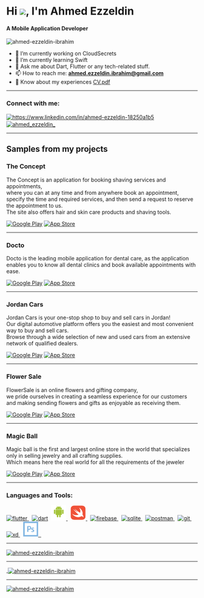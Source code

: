 <h1 align="left">Hi <img src="https://media.giphy.com/media/hvRJCLFzcasrR4ia7z/giphy.gif" width="25px">, I'm Ahmed Ezzeldin</h1>
<h4 align="left">A Mobile Application Developer</h4>

<p align="left"> <img src="https://komarev.com/ghpvc/?username=ahmed-ezzeldin-ibrahim&label=Profile%20views&color=0e75b6&style=flat" alt="ahmed-ezzeldin-ibrahim" /> </p>

- 🔭 I’m currently working on CloudSecrets
- 🌱 I’m currently learning Swift
- 💬 Ask me about Dart, Flutter or any tech-related stuff.
- 📫 How to reach me: **ahmed.ezzeldin.ibrahim@gmail.com**
- 📄 Know about my experiences [CV.pdf](https://drive.google.com/file/d/1qCddJCqgbQZZzUpw_Z6Rva21PCnrxqhqhfgeas/view)
<hr>
<!-- - ⚡ Fun fact:  I don't drink coffee -->

<h3 align="left">Connect with me:</h3>
<p align="left">
<!--========================================================================== Linkedin -->
<a href="https://linkedin.com/in/https://www.linkedin.com/in/ahmed-ezzeldin-18250a1b5" target="blank"><img align="center" src="https://raw.githubusercontent.com/rahuldkjain/github-profile-readme-generator/master/src/images/icons/Social/linked-in-alt.svg" alt="https://www.linkedin.com/in/ahmed-ezzeldin-18250a1b5" height="25" width="25" /></a> &nbsp&nbsp
<!--========================================================================== Twitter -->
<a href="https://twitter.com/ahmed_ezzeldin_" target="blank"><img align="center" src="https://raw.githubusercontent.com/rahuldkjain/github-profile-readme-generator/master/src/images/icons/Social/twitter.svg" alt="ahmed_ezzeldin_" height="25" width="25" /></a>
</p>

<hr>

<!--####################################################################################-->
<!--####################################################################################-->

<h2>Samples from my projects </h2>

### The Concept
The Concept is an application for booking shaving services and appointments, <br/>
where you can at any time and from anywhere book an appointment, <br/>
specify the time and required services, and then send a request to reserve the appointment to us. 
<br/>The site also offers hair and skin care products and shaving tools.
<p>
<a href="https://play.google.com/store/apps/details?id=com.cloudsecrets.theconceptapplication" target="_blank"><img alt="Google Play" src="https://img.shields.io/badge/get_it_on_google_play-73b853?style=for-the-badge&logo=google-play&logoColor=white" /></a>
<a href="https://apps.apple.com/us/app/urbanspoon/id1588731504" target="_blank"><img alt="App Store" src="https://img.shields.io/badge/get_it_on_app_store-black?style=for-the-badge&logo=app-store&logoColor=white" /></a>
<p>

<!--====================================================================================-->
<hr>

### Docto
Docto is the leading mobile application for dental care, as the application enables you to know all dental clinics and book available appointments with ease.
<p>
<a href="https://play.google.com/store/apps/details?id=com.it.doctoapp" target="_blank"><img alt="Google Play" src="https://img.shields.io/badge/get_it_on_google_play-73b853?style=for-the-badge&logo=google-play&logoColor=white" /></a>
<a href="https://apps.apple.com/us/app/urbanspoon/id15887315040" target="_blank"><img alt="App Store" src="https://img.shields.io/badge/get_it_on_app_store-black?style=for-the-badge&logo=app-store&logoColor=white" /></a>
<p>

<!--====================================================================================-->
<hr>

### Jordan Cars
Jordan Cars is your one-stop shop to buy and sell cars in Jordan!  <br/>
Our digital automotive platform offers you the easiest and most convenient way to buy and sell cars. <br/>
Browse through a wide selection of new and used cars from an extensive network of qualified dealers.
<p>
<a href="https://play.google.com/store/apps/details?id=com.jordancars" target="_blank"><img alt="Google Play" src="https://img.shields.io/badge/get_it_on_google_play-73b853?style=for-the-badge&logo=google-play&logoColor=white" /></a>
<a href="https://apps.apple.com/us/app/urbanspoon/id15887315040" target="_blank"><img alt="App Store" src="https://img.shields.io/badge/get_it_on_app_store-black?style=for-the-badge&logo=app-store&logoColor=white" /></a>
<p>

<!--====================================================================================-->
<hr>

### Flower Sale
FlowerSale is an online flowers and gifting company, <br/>
we pride ourselves in creating a seamless experience for our customers and making sending flowers and gifts as enjoyable as receiving them.
<p>
<a href="https://play.google.com/store/apps/details?id=com.hawzen.flowerSale" target="_blank"><img alt="Google Play" src="https://img.shields.io/badge/get_it_on_google_play-73b853?style=for-the-badge&logo=google-play&logoColor=white" /></a>
<a href="https://apps.apple.com/us/app/urbanspoon/id15887315040" target="_blank"><img alt="App Store" src="https://img.shields.io/badge/get_it_on_app_store-black?style=for-the-badge&logo=app-store&logoColor=white" /></a>
<p>

<!--====================================================================================-->
<hr>

### Magic Ball
Magic ball is the first and largest online store in the world that specializes only in selling jewelry and all crafting supplies.<br/>
Which means here the real world for all the requirements of the jeweler
<p>
<a href="https://play.google.com/store/apps/details?id=com.magicball.app" target="_blank"><img alt="Google Play" src="https://img.shields.io/badge/get_it_on_google_play-73b853?style=for-the-badge&logo=google-play&logoColor=white" /></a>
<a href="https://apps.apple.com/us/app/urbanspoon/id15887315040" target="_blank"><img alt="App Store" src="https://img.shields.io/badge/get_it_on_app_store-black?style=for-the-badge&logo=app-store&logoColor=white" /></a>
<p>

<!--####################################################################################-->
<!--####################################################################################-->
<hr>

<h3 align="left">Languages and Tools:</h3>
<p align="left">
<!--========================================================================== Flutter -->
<a href="https://flutter.dev" target="_blank" rel="noreferrer"> <img src="https://www.vectorlogo.zone/logos/flutterio/flutterio-icon.svg" alt="flutter" width="40" height="40"/> </a>&nbsp
<!--========================================================================== Dart -->
<a href="https://dart.dev" target="_blank" rel="noreferrer"> <img src="https://www.vectorlogo.zone/logos/dartlang/dartlang-icon.svg" alt="dart" width="40" height="40"/></a>&nbsp
<!--========================================================================== Android -->
<a href="https://developer.android.com" target="_blank" rel="noreferrer"> <img src="https://raw.githubusercontent.com/devicons/devicon/master/icons/android/android-original-wordmark.svg" alt="android" width="40" height="40"/> </a>&nbsp
<!--========================================================================== Swift -->
<a href="https://developer.apple.com/swift/" target="_blank" rel="noreferrer"> <img src="https://raw.githubusercontent.com/devicons/devicon/master/icons/swift/swift-original.svg" alt="swift" width="40" height="40"/> </a>&nbsp
<!--========================================================================== Firebase -->
<a href="https://firebase.google.com/" target="_blank" rel="noreferrer"> <img src="https://www.vectorlogo.zone/logos/firebase/firebase-icon.svg" alt="firebase" width="40" height="40"/> </a> &nbsp
<!--========================================================================== SQLite -->
<a href="https://www.sqlite.org/" target="_blank" rel="noreferrer"> 
<img src="https://www.vectorlogo.zone/logos/sqlite/sqlite-icon.svg" alt="sqlite" width="40" height="40"/> </a> &nbsp
<!--========================================================================== Postman -->
<a href="https://postman.com" target="_blank" rel="noreferrer"> <img src="https://www.vectorlogo.zone/logos/getpostman/getpostman-icon.svg" alt="postman" width="40" height="40"/> </a> &nbsp
<!--========================================================================== Git -->
<a href="https://git-scm.com/" target="_blank" rel="noreferrer"> <img src="https://www.vectorlogo.zone/logos/git-scm/git-scm-icon.svg" alt="git" width="40" height="40"/> </a> &nbsp
<!--========================================================================== XD -->
<a href="https://www.adobe.com/products/xd.html" target="_blank" rel="noreferrer"> <img src="https://cdn.worldvectorlogo.com/logos/adobe-xd.svg" alt="xd" width="40" height="40"/> </a> &nbsp
<!--========================================================================== Photoshop -->
<a href="https://www.photoshop.com/en" target="_blank" rel="noreferrer"> <img src="https://raw.githubusercontent.com/devicons/devicon/master/icons/photoshop/photoshop-line.svg" alt="photoshop" width="40" height="40"/> &nbsp
</p>
 
<hr>

<p><img align="center" src="https://github-readme-stats.vercel.app/api/top-langs?username=ahmed-ezzeldin-ibrahim&show_icons=true&locale=en&layout=compact&theme=gotham" alt="ahmed-ezzeldin-ibrahim" /></p>

<hr>

<p>&nbsp;<img align="center" src="https://github-readme-stats.vercel.app/api?username=ahmed-ezzeldin-ibrahim&show_icons=true&locale=en&theme=gotham" alt="ahmed-ezzeldin-ibrahim" /></p>

<hr>

<p><img align="center" src="https://github-readme-streak-stats.herokuapp.com/?user=ahmed-ezzeldin-ibrahim&theme=gotham" alt="ahmed-ezzeldin-ibrahim" /></p>

<!--####################################################################################-->
<!--############################## Used Badges (Commented) #############################-->
<!--####################################################################################-->

<!--================== App version on google play ==================-->
<!--<img src="https://img.shields.io/endpoint?url=https%3A%2F%2Fplayshields.herokuapp.com%2Fplay%3Fi%3Dcom.cloudsecrets.theconceptapplication%26l%3Dversion%26m%3D%24version&color=0e75b6&style=flat"/>-->
<!--================== Total lines of code in repo ==================-->
<!--<img src="https://tokei.rs/b1/github/Ahmed-Ezzeldin-Ibrahim/My-G-Taxi"/>-->


